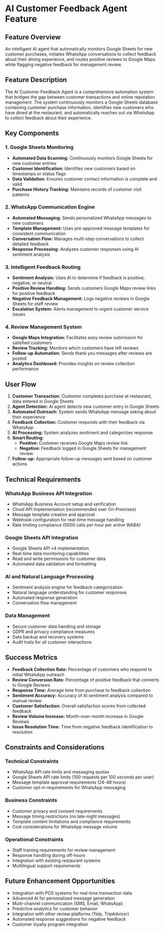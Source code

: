 # AI Customer Feedback Agent Feature

## Feature Overview

An intelligent AI agent that automatically monitors Google Sheets for new customer purchases, initiates WhatsApp conversations to collect feedback about their dining experience, and routes positive reviews to Google Maps while flagging negative feedback for management review.

## Feature Description

The AI Customer Feedback Agent is a comprehensive automation system that bridges the gap between customer transactions and online reputation management. The system continuously monitors a Google Sheets database containing customer purchase information, identifies new customers who have dined at the restaurant, and automatically reaches out via WhatsApp to collect feedback about their experience.

## Key Components

### 1. Google Sheets Monitoring
- **Automated Data Scanning:** Continuously monitors Google Sheets for new customer entries
- **Customer Identification:** Identifies new customers based on timestamps or status flags
- **Data Validation:** Ensures customer contact information is complete and valid
- **Purchase History Tracking:** Maintains records of customer visit patterns

### 2. WhatsApp Communication Engine
- **Automated Messaging:** Sends personalized WhatsApp messages to new customers
- **Template Management:** Uses pre-approved message templates for consistent communication
- **Conversation Flow:** Manages multi-step conversations to collect detailed feedback
- **Response Processing:** Analyzes customer responses using AI sentiment analysis

### 3. Intelligent Feedback Routing
- **Sentiment Analysis:** Uses AI to determine if feedback is positive, negative, or neutral
- **Positive Review Handling:** Sends customers Google Maps review links for positive feedback
- **Negative Feedback Management:** Logs negative reviews in Google Sheets for staff review
- **Escalation System:** Alerts management to urgent customer service issues

### 4. Review Management System
- **Google Maps Integration:** Facilitates easy review submission for satisfied customers
- **Review Tracking:** Monitors which customers have left reviews
- **Follow-up Automation:** Sends thank you messages after reviews are posted
- **Analytics Dashboard:** Provides insights on review collection performance

## User Flow

1. **Customer Transaction:** Customer completes purchase at restaurant, data entered in Google Sheets
2. **Agent Detection:** AI agent detects new customer entry in Google Sheets
3. **Automated Outreach:** System sends WhatsApp message asking about their experience
4. **Feedback Collection:** Customer responds with their feedback via WhatsApp
5. **AI Processing:** System analyzes sentiment and categorizes response
6. **Smart Routing:**
   - **Positive:** Customer receives Google Maps review link
   - **Negative:** Feedback logged in Google Sheets for management review
7. **Follow-up:** Appropriate follow-up messages sent based on customer actions

## Technical Requirements

### WhatsApp Business API Integration
- WhatsApp Business Account setup and verification
- Cloud API implementation (recommended over On-Premises)
- Message template creation and approval
- Webhook configuration for real-time message handling
- Rate limiting compliance (5000 calls per hour per active WABA)

### Google Sheets API Integration
- Google Sheets API v4 implementation
- Real-time data monitoring capabilities
- Read and write permissions for customer data
- Automated data validation and formatting

### AI and Natural Language Processing
- Sentiment analysis engine for feedback categorization
- Natural language understanding for customer responses
- Automated response generation
- Conversation flow management

### Data Management
- Secure customer data handling and storage
- GDPR and privacy compliance measures
- Data backup and recovery systems
- Audit trails for all customer interactions

## Success Metrics

- **Feedback Collection Rate:** Percentage of customers who respond to initial WhatsApp outreach
- **Review Conversion Rate:** Percentage of positive feedback that converts to Google Reviews
- **Response Time:** Average time from purchase to feedback collection
- **Sentiment Accuracy:** Accuracy of AI sentiment analysis compared to manual review
- **Customer Satisfaction:** Overall satisfaction scores from collected feedback
- **Review Volume Increase:** Month-over-month increase in Google Reviews
- **Issue Resolution Time:** Time from negative feedback identification to resolution

## Constraints and Considerations

### Technical Constraints
- WhatsApp API rate limits and messaging quotas
- Google Sheets API rate limits (100 requests per 100 seconds per user)
- Message template approval requirements (24-48 hours)
- Customer opt-in requirements for WhatsApp messaging

### Business Constraints
- Customer privacy and consent requirements
- Message timing restrictions (no late-night messages)
- Template content limitations and compliance requirements
- Cost considerations for WhatsApp message volume

### Operational Constraints
- Staff training requirements for review management
- Response handling during off-hours
- Integration with existing restaurant systems
- Multilingual support requirements

## Future Enhancement Opportunities

- Integration with POS systems for real-time transaction data
- Advanced AI for personalized message generation
- Multi-channel communication (SMS, Email, WhatsApp)
- Predictive analytics for customer behavior
- Integration with other review platforms (Yelp, TripAdvisor)
- Automated response suggestions for negative feedback
- Customer loyalty program integration